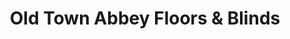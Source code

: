 ---
title: "Old Town Abbey Floors & Blinds"
url: /salinas/old-town-abbey-floors-and-blinds/
shop: flooring
---